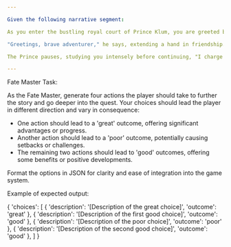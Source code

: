 ```yaml
---

Given the following narrative segment:

As you enter the bustling royal court of Prince Klum, you are greeted by the regal and wise ruler himself. The Prince approaches you with a kind smile, his piercing blue eyes shining with a sense of urgency.

"Greetings, brave adventurer," he says, extending a hand in friendship. "I have summoned you here today for a task of great importance. In the heart of the nearby Woods of Whispers, there dwells a powerful and mysterious Witch. This witch has created a potion of unparalleled magic, capable of granting wishes to those who possess it. However, she has gone missing, and her disappearance has left the kingdom in turmoil."

The Prince pauses, studying you intensely before continuing, "I charge you, brave adventurer, to find the Witch of the Woods and retrieve this potion. Bring it back to me, and I promise you will be rewarded beyond your wildest dreams. But be warned, the journey is treacherous and filled with danger. You must be cunning, quick-witted, and above all, brave." With that, the Prince nods and dismisses you, sending you off on your perilous quest.

---
```


Fate Master Task:

As the Fate Master, generate four actions the player should take to further the story and go deeper into the quest.  Your choices should lead the player in different direction and vary in consequence:

- One action should lead to a 'great' outcome, offering significant advantages or progress.
- Another action should lead to a 'poor' outcome, potentially causing setbacks or challenges.
- The remaining two actions should lead to 'good' outcomes, offering some benefits or positive developments.

Format the options in JSON for clarity and ease of integration into the game system.

Example of expected output:

{
    'choices': [
        {
            'description': '[Description of the great choice]',
            'outcome': 'great'
        },
        {
            'description': '[Description of the first good choice]',
            'outcome': 'good'
        },
        {
            'description': '[Description of the poor choice]',
            'outcome': 'poor'
        },
        {
            'description': '[Description of the second good choice]',
            'outcome': 'good'
        },
    ]
}
